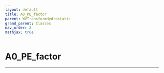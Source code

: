 ```yaml
---
layout: default
title: A0_PE_factor
parent: WVTransformHydrostatic
grand_parent: Classes
nav_order: 2
mathjax: true
---
```


#  A0_PE_factor




---

